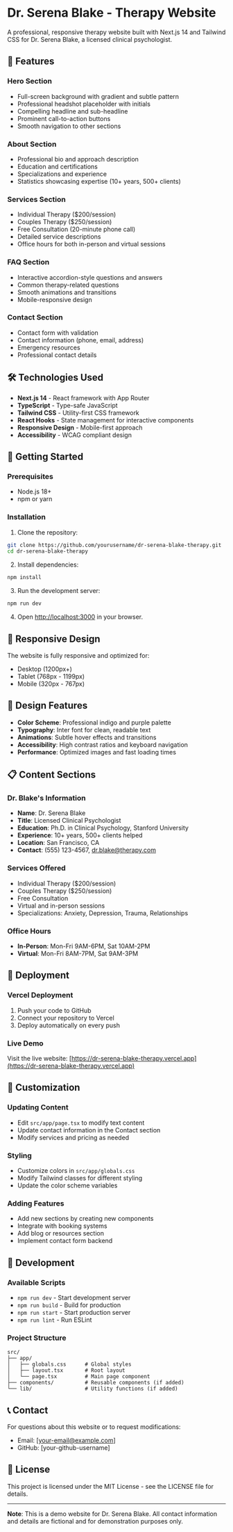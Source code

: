 # Dr. Serena Blake - Therapy Website

A professional, responsive therapy website built with Next.js 14 and Tailwind CSS for Dr. Serena Blake, a licensed clinical psychologist.

## 🌟 Features

### Hero Section
- Full-screen background with gradient and subtle pattern
- Professional headshot placeholder with initials
- Compelling headline and sub-headline
- Prominent call-to-action buttons
- Smooth navigation to other sections

### About Section
- Professional bio and approach description
- Education and certifications
- Specializations and experience
- Statistics showcasing expertise (10+ years, 500+ clients)

### Services Section
- Individual Therapy ($200/session)
- Couples Therapy ($250/session)
- Free Consultation (20-minute phone call)
- Detailed service descriptions
- Office hours for both in-person and virtual sessions

### FAQ Section
- Interactive accordion-style questions and answers
- Common therapy-related questions
- Smooth animations and transitions
- Mobile-responsive design

### Contact Section
- Contact form with validation
- Contact information (phone, email, address)
- Emergency resources
- Professional contact details

## 🛠️ Technologies Used

- **Next.js 14** - React framework with App Router
- **TypeScript** - Type-safe JavaScript
- **Tailwind CSS** - Utility-first CSS framework
- **React Hooks** - State management for interactive components
- **Responsive Design** - Mobile-first approach
- **Accessibility** - WCAG compliant design

## 🚀 Getting Started

### Prerequisites
- Node.js 18+ 
- npm or yarn

### Installation

1. Clone the repository:
```bash
git clone https://github.com/yourusername/dr-serena-blake-therapy.git
cd dr-serena-blake-therapy
```

2. Install dependencies:
```bash
npm install
```

3. Run the development server:
```bash
npm run dev
```

4. Open [http://localhost:3000](http://localhost:3000) in your browser.

## 📱 Responsive Design

The website is fully responsive and optimized for:
- Desktop (1200px+)
- Tablet (768px - 1199px)
- Mobile (320px - 767px)

## 🎨 Design Features

- **Color Scheme**: Professional indigo and purple palette
- **Typography**: Inter font for clean, readable text
- **Animations**: Subtle hover effects and transitions
- **Accessibility**: High contrast ratios and keyboard navigation
- **Performance**: Optimized images and fast loading times

## 📋 Content Sections

### Dr. Blake's Information
- **Name**: Dr. Serena Blake
- **Title**: Licensed Clinical Psychologist
- **Education**: Ph.D. in Clinical Psychology, Stanford University
- **Experience**: 10+ years, 500+ clients helped
- **Location**: San Francisco, CA
- **Contact**: (555) 123-4567, dr.blake@therapy.com

### Services Offered
- Individual Therapy ($200/session)
- Couples Therapy ($250/session)
- Free Consultation
- Virtual and in-person sessions
- Specializations: Anxiety, Depression, Trauma, Relationships

### Office Hours
- **In-Person**: Mon-Fri 9AM-6PM, Sat 10AM-2PM
- **Virtual**: Mon-Fri 8AM-7PM, Sat 9AM-3PM

## 🚀 Deployment

### Vercel Deployment
1. Push your code to GitHub
2. Connect your repository to Vercel
3. Deploy automatically on every push

### Live Demo
Visit the live website: [https://dr-serena-blake-therapy.vercel.app](https://dr-serena-blake-therapy.vercel.app)

## 📝 Customization

### Updating Content
- Edit `src/app/page.tsx` to modify text content
- Update contact information in the Contact section
- Modify services and pricing as needed

### Styling
- Customize colors in `src/app/globals.css`
- Modify Tailwind classes for different styling
- Update the color scheme variables

### Adding Features
- Add new sections by creating new components
- Integrate with booking systems
- Add blog or resources section
- Implement contact form backend

## 🔧 Development

### Available Scripts
- `npm run dev` - Start development server
- `npm run build` - Build for production
- `npm run start` - Start production server
- `npm run lint` - Run ESLint

### Project Structure
```
src/
├── app/
│   ├── globals.css      # Global styles
│   ├── layout.tsx       # Root layout
│   └── page.tsx         # Main page component
├── components/          # Reusable components (if added)
└── lib/                 # Utility functions (if added)
```

## 📞 Contact

For questions about this website or to request modifications:
- Email: [your-email@example.com]
- GitHub: [your-github-username]

## 📄 License

This project is licensed under the MIT License - see the LICENSE file for details.

---

**Note**: This is a demo website for Dr. Serena Blake. All contact information and details are fictional and for demonstration purposes only.
